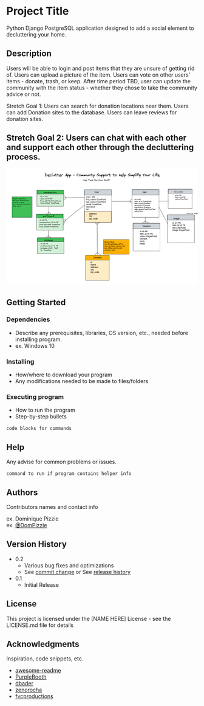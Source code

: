 # Project Title

Python Django PostgreSQL application designed to add a social element to decluttering your home.

## Description

Users will be able to login and post items that they are unsure of getting rid of. Users can upload a picture of the item. Users can vote on other users' items - donate, trash, or keep. After time period TBD, user can update the community with the item status - whether they chose to take the community advice or not.  

Stretch Goal 1: Users can search for donation locations near them. Users can add Donation sites to the database. Users can leave reviews for donation sites.

Stretch Goal 2: Users can chat with each other and support each other through the decluttering process.
---
![ERD](static/images/erdplan.png)

## Getting Started

### Dependencies

* Describe any prerequisites, libraries, OS version, etc., needed before installing program.
* ex. Windows 10

### Installing

* How/where to download your program
* Any modifications needed to be made to files/folders

### Executing program

* How to run the program
* Step-by-step bullets
```
code blocks for commands
```

## Help

Any advise for common problems or issues.
```
command to run if program contains helper info
```

## Authors

Contributors names and contact info

ex. Dominique Pizzie  
ex. [@DomPizzie](https://twitter.com/dompizzie)

## Version History

* 0.2
    * Various bug fixes and optimizations
    * See [commit change]() or See [release history]()
* 0.1
    * Initial Release

## License

This project is licensed under the [NAME HERE] License - see the LICENSE.md file for details

## Acknowledgments

Inspiration, code snippets, etc.
* [awesome-readme](https://github.com/matiassingers/awesome-readme)
* [PurpleBooth](https://gist.github.com/PurpleBooth/109311bb0361f32d87a2)
* [dbader](https://github.com/dbader/readme-template)
* [zenorocha](https://gist.github.com/zenorocha/4526327)
* [fvcproductions](https://gist.github.com/fvcproductions/1bfc2d4aecb01a834b46)